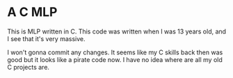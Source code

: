 # A C MLP
This is MLP written in C.
This code was written when I was 13 years old, and I see that it's very massive.

I won't gonna commit any changes.
It seems like my C skills back then was good but it looks like a pirate code now.
I have no idea where are all my old C projects are.
